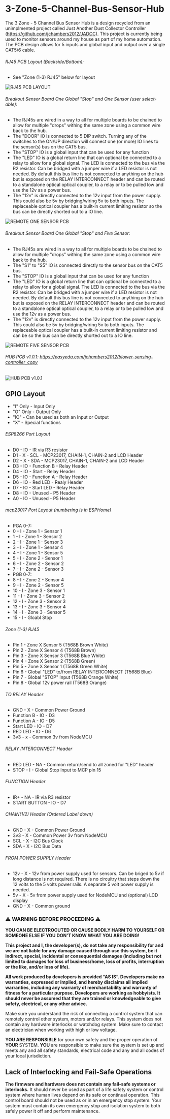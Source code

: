 # 3-Zone-5-Channel-Bus-Sensor-Hub

The 3 Zone - 5 Channel Bus Sensor Hub is a design recycled from an unimplmented project called Just Another Dust Collector Controller (https://github.com/jchambers2012/JADCC).  This project is currently being used to monitor sensors around my house as part of my home automation.  The PCB design allows for 5 inputs and global input and output over a single CAT5/6 cable.


###### RJ45 PCB Layout (Backside/Bottom):
 - See "Zone (1-3) RJ45" below for layout
 
![RJ45 PCB LAYOUT](https://github.com/jchambers2012/3-Zone-5-Channel-Bus-Sensor-Hub/blob/master/Images/RJ45_PINOUT.jpg)

 ###### Breakout Sensor Board One Global "Stop" and One Sensor (user select-able):
 - The RJ45s are wired in a way to all for multiple boards to be chained to allow for multiple "drops" withing the same zone using a common wire back to the hub.    
 - The "DOOR" IO is connected to 5 DIP switch.  Turning any of the switches to the ON/UP direction will connect one (or more) IO lines to the sensor(s) bus on the CAT5 bus.
 - The "STOP" IO is a global input that can be used for any function
 - The "LED" IO is a global return line that can optional be connected to a relay to allow for a global signal.  The LED is connected to the bus via the R2 resistor.  Can be bridged with a jumper wire if a LED resistor is not needed.  By default this bus line is not connected to anything on the hub but is exposed on the RELAY INTERCONNECT header and can be routed to a standalone optical optical coupler, to a relay or to be pulled low and use the 12v as a power bus.
 - The "12v" is directly connected to the 12v input from the power supply.  This could also be 5v by bridging/wiring 5v to both inputs.  The replaceable optical coupler has a built-in current limiting resistor so the bus can be directly shorted out to a IO line. 
 
![REMOTE ONE SENSOR PCB](https://github.com/jchambers2012/3-Zone-5-Channel-Bus-Sensor-Hub/blob/master/Images/REMOTE_1Z_1S.jpg)

###### Breakout Sensor Board One Global "Stop" and Five Sensor:
 - The RJ45s are wired in a way to all for multiple boards to be chained to allow for multiple "drops" withing the same zone using a common wire back to the hub.  
 - The "S1" to "S5" IO is connected directly to the sensor bus on the CAT5 bus.
 - The "STOP" IO is a global input that can be used for any function
 - The "LED" IO is a global return line that can optional be connected to a relay to allow for a global signal.  The LED is connected to the bus via the R2 resistor.  Can be bridged with a jumper wire if a LED resistor is not needed.  By default this bus line is not connected to anything on the hub but is exposed on the RELAY INTERCONNECT header and can be routed to a standalone optical optical coupler, to a relay or to be pulled low and use the 12v as a power bus.
 - The "12v" is directly connected to the 12v input from the power supply.  This could also be 5v by bridging/wiring 5v to both inputs.  The replaceable optical coupler has a built-in current limiting resistor and can be so the bus can be directly shorted out to a IO line. 
 
![REMOTE FIVE SENSOR PCB](https://github.com/jchambers2012/3-Zone-5-Channel-Bus-Sensor-Hub/blob/master/Images/REMOTE_1Z_5S.jpg)


###### HUB PCB v1.0.1: https://easyeda.com/jchambers2012/blower-sensing-controller_copy

![HUB PCB v1.0.1](https://github.com/jchambers2012/3-Zone-5-Channel-Bus-Sensor-Hub/blob/master/Images/PCB_HUB.jpg)

## GPIO Layout

- "I" Only - Input Only
- "O" Only - Output Only 
- "IO"     - Can be used as both an Input or Output 
- "X"      - Special functions

###### ESP8266 Port Layout
- D0 - IO - IR via R3 resistor
- D1 - X  - SCL        - MCP23017, CHAIN-1, CHAIN-2 and LCD Header
- D2 - X  - SDA        - MCP23017, CHAIN-1, CHAIN-2 and LCD Header
- D3 - IO - Function B - Relay Header
- D4 - IO - Start      - Relay Header
- D5 - IO - Function A - Relay Header
- D6 - IO - Red LED    - Realy Header
- D7 - IO - Start LED  - Relay Header
- D8 - IO - Unused     - P5 Header
- A0 - IO - Unused     - P5 Header

###### mcp23017 Port Layout (numbering is in ESPHome)
- PGA 0-7:
-  0 - I  - Zone 1 - Sensor 1
-  1 - I  - Zone 1 - Sensor 2
-  2 - I  - Zone 1 - Sensor 3
-  3 - I  - Zone 1 - Sensor 4
-  4 - I  - Zone 1 - Sensor 5 
-  5 - I  - Zone 2 - Sensor 1
-  6 - I  - Zone 2 - Sensor 2
-  7 - I  - Zone 2 - Sensor 3
- PGB 0-7:
-  8 - I  - Zone 2 - Sensor 4
-  9 - I  - Zone 2 - Sensor 5
- 10 - I  - Zone 3 - Sensor 1
- 11 - I  - Zone 3 - Sensor 2
- 12 - I  - Zone 3 - Sensor 3
- 13 - I  - Zone 3 - Sensor 4
- 14 - I  - Zone 3 - Sensor 5
- 15 - I  - Gloabl Stop

###### Zone (1-3) RJ45
- Pin 1 - Zone X Sensor 5 (T568B Brown White)
- Pin 2 - Zone X Sensor 4 (T568B Brown)
- Pin 3 - Zone X Sensor 3 (T568B Blue White)
- Pin 4 - Zone X Sensor 2 (T568B Green)
- Pin 5 - Zone X Sensor 1 (T568B Green White)
- Pin 6 - Global "LED" to/from RELAY INTERCONNECT (T568B Blue)
- Pin 7 - Global "STOP" Input (T568B Orange White)
- Pin 8 - Global 12v power rail (T568B Orange)

###### TO RELAY Header
- GND        - X - Common Power Ground
- Function B - IO - D3
- Function A - IO - D5
- Start LED  - IO - D7
- RED LED    - IO - D6
- 3v3        - x  - Common 3v from NodeMCU

###### RELAY INTERCONNECT Header
- RED LED - NA - Common return/send to all zoned for "LED" header
- STOP    - I  - Global Stop Input to MCP pin 15

###### FUNCTION Header
- IR+          - NA - IR via R3 resistor
- START BUTTON - IO - D7

###### CHAIN(1/2) Header (Ordered Label down)
- GND - X - Common Power Ground
- 3v3 - X - Common Power 3v from NodeMCU
- SCL - X - I2C Bus Clock
- SDA - X - I2C Bus Data

###### FROM POWER SUPPLY Header
- 12v - X - 12v from power supply used for sensors.  Can be briged to 5v if long distance is not required.  There is no circuitry that steps down the 12 volts to the 5 volts power rails. A separate 5 volt power supply is needed.
- 5v  - X - 5v from power supply used for NodeMCU and (optional) LCD display
- GND - X - Common ground


### :warning: WARNING BEFORE PROCEEDING :warning: 
**YOU CAN BE ELECTROCUTED OR CAUSE BODILY HARM TO YOURSELF OR SOMEONE ELSE IF YOU DON'T KNOW WHAT YOU ARE DOING!**

**This project and I, the developer(s), do not take any responsibility for and we are not liable for any damage caused through use this system, be it indirect, special, incidental or consequential damages (including but not limited to damages for loss of business/home, loss of profits, interruption or the like, and/or loss of life).**

**All work produced by developers is provided “AS IS”. Developers make no warranties, expressed or implied, and hereby disclaims all implied warranties, including any warranty of merchantability and warranty of fitness for a particular purpose.  Developers are working as hobbyists.  It should never be assumed that they are trained or knowledgeable to give safety, electrical, or any other advice.**

Make sure you understand the risk of connecting a control system that can remotely control other system, motors and/or relays. This system does not contain any hardware interlocks or watchdog system.  Make sure to contact an electrician when working with high or low voltage.  

**YOU ARE RESPONSIBLE** for your own safety and the proper operation of **YOUR** SYSTEM.  **YOU** are responsible to make sure the system is set up and meets any and all safety standards, electrical code and any and all codes of your local jurisdiction.

## Lack of Interlocking and Fail-Safe Operations
**The firmware and hardware does not contain any fail-safe systems or interlocks.**  It should never be used as part of a life safety system or control system where human lives depend on its safe or continual operation.  This control board should not be used as or in an emergency stop system.  Your system must contain its own emergency stop and isolation system to both safely power it off and perform maintenance.
